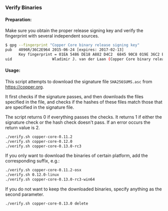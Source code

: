 ### Verify Binaries

#### Preparation:

Make sure you obtain the proper release signing key and verify the fingerprint with several independent sources.

```sh
$ gpg --fingerprint "Copper Core binary release signing key"
pub   4096R/36C2E964 2015-06-24 [expires: 2017-02-13]
      Key fingerprint = 01EA 5486 DE18 A882 D4C2  6845 90C8 019E 36C2 E964
uid                  Wladimir J. van der Laan (Copper Core binary release signing key) <laanwj@gmail.com>
```

#### Usage:

This script attempts to download the signature file `SHA256SUMS.asc` from https://copper.org.

It first checks if the signature passes, and then downloads the files specified in the file, and checks if the hashes of these files match those that are specified in the signature file.

The script returns 0 if everything passes the checks. It returns 1 if either the signature check or the hash check doesn't pass. If an error occurs the return value is 2.


```sh
./verify.sh copper-core-0.11.2
./verify.sh copper-core-0.12.0
./verify.sh copper-core-0.13.0-rc3
```

If you only want to download the binaries of certain platform, add the corresponding suffix, e.g.:

```sh
./verify.sh copper-core-0.11.2-osx
./verify.sh 0.12.0-linux
./verify.sh copper-core-0.13.0-rc3-win64
```

If you do not want to keep the downloaded binaries, specify anything as the second parameter.

```sh
./verify.sh copper-core-0.13.0 delete
```
